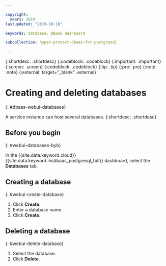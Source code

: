 ```yaml
---

copyright:
  years: 2019
lastupdated: "2019-10-18"

keywords: database, DBaaS dashboard

subcollection: hyper-protect-dbaas-for-postgresql

---
```


{:shortdesc: .shortdesc}
{:codeblock: .codeblock}
{:important: .important}
{:screen: .screen}
{:codeblock: .codeblock}
{:tip: .tip}
{:pre: .pre}
{:note: .note}
{:external: target="_blank" .external}

# Creating and deleting databases
{: #dbaas-webui-databases}

A service instance can host several databases.
{:shortdesc: .shortdesc}

## Before you begin
{: #webui-databases-byb}

In the {{site.data.keyword.cloud}} {{site.data.keyword.ihsdbaas_postgresql_full}} dashboard, select the **Databases** tab.

## Creating a database
{: #webui-create-database}

1. Click **Create**.
2. Enter a database name.
3. Click **Create**.

## Deleting a database
{: #webui-delete-database}

1. Select the database.
2. Click **Delete**.
